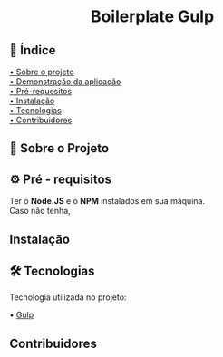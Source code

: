
<h1 align="center"> Boilerplate Gulp </h1>

<h2> 📖 Índice</h2>
<p>
 <a href="#sobre"> • Sobre o projeto</a> <br>
 <a href="#aplicacao"> • Demonstração da aplicação</a> <br>
 <a href="#requesitos"> • Pré-requesitos</a> <br>
 <a href="#instalacao"> • Instalação</a> <br>
 <a href="#tecnologias"> • Tecnologias</a><br>
 <a href="#creditos"> • Contribuidores</a><br>
 </p>
 

<h2> 📌 Sobre o Projeto</h2>

<h2> ⚙️ Pré - requisitos</h2>

<p>
  Ter o <strong>Node.JS</strong> e o <strong>NPM</strong> instalados 
  em sua máquina. <br>
  Caso não tenha,

</p>

<h2>Instalação</h2>

<h2> 🛠 Tecnologias</h2>

<p> 
  Tecnologia utilizada no projeto: <br>
  
  • <a href="https://gulpjs.com/"> Gulp</a>
  

</p>
 
<h2>Contribuidores</h2>

